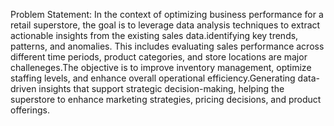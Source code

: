 Problem Statement:
In the context of optimizing business performance for a retail superstore, the goal is to leverage data analysis techniques to extract actionable insights from the existing sales data.identifying key trends, patterns, and anomalies. This includes evaluating sales performance across different time periods, product categories, and store locations are major challeneges.The objective is to improve inventory management, optimize staffing levels, and enhance overall operational efficiency.Generating data-driven insights that support strategic decision-making, helping the superstore to enhance marketing strategies, pricing decisions, and product offerings.


